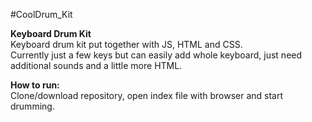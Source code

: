 #CoolDrum_Kit

**Keyboard Drum Kit** <br/>
Keyboard drum kit put together with JS, HTML and CSS.<br/>
Currently just a few keys but can easily add whole keyboard, just need additional sounds and a little more HTML.

**How to run:**<br/>
Clone/download repository, open index file with browser and start drumming.
